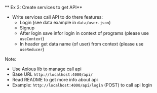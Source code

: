 ** Ex 3: Create services to get API**

- Write services call API to do there features: 
  + Login (see data example in `data/user.json`)
  + Signup 
  + After login save infor login in context of programs (please use `useContext`)
  + In header get data name (of user) from context (please use `useReducer`)


Note: 
- Use Axious lib to manage call api
- Base URL `http://localhost:4000/api/`
- Read README to get more info about api
- Example: `http://localhost:4000/api/login` (POST) to call api login